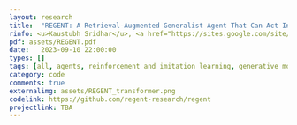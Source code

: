 ```yaml
---
layout: research
title:  "REGENT: A Retrieval-Augmented Generalist Agent That Can Act In-Context In New Environments."
rinfo: <u>Kaustubh Sridhar</u>, <a href="https://sites.google.com/site/duttasouradeep39/">Souradeep Dutta</a>, <a href="https://www.seas.upenn.edu/~dineshj/">Dinesh Jayaraman</a>, <a href="https://www.cis.upenn.edu/~lee/home/index.shtml">Insup Lee</a>. <ul>➥ In Preparation.</ul> 
pdf: assets/REGENT.pdf
date:   2023-09-10 22:00:00
types: []
tags: [all, agents, reinforcement and imitation learning, generative models]
category: code
comments: true
externalimg: assets/REGENT_transformer.png
codelink: https://github.com/regent-research/regent
projectlink: TBA
---
```

